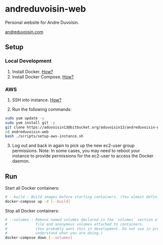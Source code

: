 # andreduvoisin-web

Personal website for Andre Duvoisin.

[andreduvoisin.com](https://andreduvoisin.com)

## Setup

### Local Development

1. Install Docker. [How?](https://docs.docker.com/install/)
2. Install Docker Compose. [How?](https://docs.docker.com/compose/install/)

### AWS

1. SSH into instance. [How?](https://docs.aws.amazon.com/AWSEC2/latest/UserGuide/AccessingInstances.html)

2. Run the following commands:

```bash
sudo yum update -y
sudo yum install git -y
git clone https://aduvoisin13@bitbucket.org/aduvoisin13/andreduvoisin-web.git
cd andreduvoisin-web
bash ./scripts/setup-aws-instance.sh
```

3. Log out and back in again to pick up the new ec2-user group permissions. Note: In some cases, you may need to reboot your instance to provide permissions for the ec2-user to access the Docker daemon.

## Run

Start all Docker containers:

```bash
# --build : Build images before starting containers. (You almost definitely want this.)
docker-compose up -d [--build]
```

Stop all Docker containers:

```bash
# --volumes : Remove named volumes declared in the `volumes` section of the Compose
#             file and anonymous volumes attached to containers.
#             (You probably want this in development. Do not use in production unless you
#             understand what you are doing.)
docker-compose down [--volumes]
```
